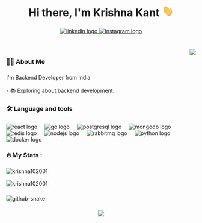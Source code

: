 <h1 align="center">Hi there, I'm Krishna Kant <img width="30px" height="30" src="https://github.com/SatYu26/SatYu26/raw/master/Assets/Hi.gif" /></h1>

###

<div align="center">
  <a href="https://linkedin.com/in/krishna102001" target="_blank">
    <img src="https://img.shields.io/static/v1?message=LinkedIn&logo=linkedin&label=&color=0077B5&logoColor=white&labelColor=&style=for-the-badge" height="25" alt="linkedin logo"  />
  </a>
  <a href="https://instagram.com/krishna16.16" target="_blank">
    <img src="https://img.shields.io/static/v1?message=Instagram&logo=instagram&label=&color=E4405F&logoColor=white&labelColor=&style=for-the-badge" height="25" alt="instagram logo"  />
  </a>
</div>

###

<br clear="both">

<img align="right" height="155" src="https://user-images.githubusercontent.com/74038190/212749447-bfb7e725-6987-49d9-ae85-2015e3e7cc41.gif"  />

###

<h3 align="left">👩‍💻  About Me</h3>

###

<p align="left">I'm Backend Developer from India<br><br>- 📚 Exploring about backend development.</p>

###

<h3 align="left">🛠 Language and tools</h3>

###

<div align="left">
  <img src="https://skillicons.dev/icons?i=react" height="40" alt="react logo"  />
  <img width="12" />
  <img src="https://skillicons.dev/icons?i=go" height="40" alt="go logo"  />
  <img width="12" />
  <img src="https://skillicons.dev/icons?i=postgres" height="40" alt="postgresql logo"  />
  <img width="12" />
  <img src="https://skillicons.dev/icons?i=mongodb" height="40" alt="mongodb logo"  />
  <img width="12" />
  <img src="https://skillicons.dev/icons?i=redis" height="40" alt="redis logo"  />
  <img width="12" />
  <img src="https://skillicons.dev/icons?i=nodejs" height="40" alt="nodejs logo"  />
  <img width="12" />
  <img src="https://skillicons.dev/icons?i=rabbitmq" height="40" alt="rabbitmq logo"  />
  <img width="12" />
  <img src="https://skillicons.dev/icons?i=py" height="40" alt="python logo"  />
  <img width="12" />
  <img src="https://skillicons.dev/icons?i=docker" height="40" alt="docker logo"  />
</div>

###

<h3 align="left">🔥   My Stats :</h3>

###

<p><img align="center" src="https://github-readme-stats.vercel.app/api?username=krishna102001&show_icons=true&locale=en" alt="krishna102001" /></p>
<p><img align="center" src="https://github-readme-streak-stats.herokuapp.com/?user=krishna102001&" alt="krishna102001" /></p>
</div>

###

<picture>
  <source media="(prefers-color-scheme: dark)" srcset="https://raw.githubusercontent.com/krishna102001/krishna102001/output/github-snake-dark.svg" />
  <source media="(prefers-color-scheme: light)" srcset="https://raw.githubusercontent.com/krishna102001/krishna102001/output/github-snake.svg" />
  <img alt="github-snake" src="https://raw.githubusercontent.com/krishna102001/krishna102001/output/github-snake.svg" />
</picture>

###

<div align="center">
  <img src="https://profile-counter.glitch.me/krishna102001/count.svg?"  />
</div>

###
